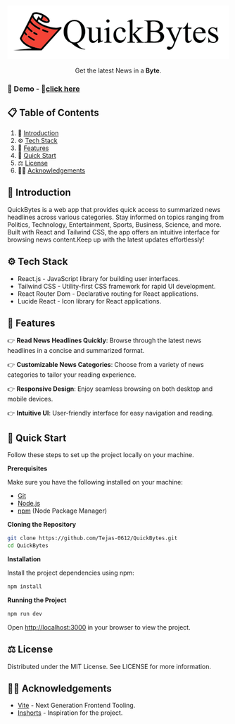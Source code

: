 <div align="center">
  <br />
    <a href="https://quick-bytes.vercel.app/" target="_blank">
      <img src="./src/assets/Logo.png" alt="Project Banner">
    </a>
  <br />

  <p align="center">Get the latest News in a <strong>Byte</strong>.</p>

</div>

### <span name="demo">🚀 Demo</span> - 🔗<a href="https://quick-bytes.vercel.app/" target="_blank">click here</a>

## 📋 <a name="table">Table of Contents</a>

1. 🤖 [Introduction](#introduction)
2. ⚙️ [Tech Stack](#tech-stack)
3. 🔋 [Features](#features)
4. 🤸 [Quick Start](#quick-start)
5. ⚖️ [License](#license)
6. 🙏🏻 [Acknowledgements](#acknowledgements)

## <a name="introduction">🤖 Introduction</a>

QuickBytes is a web app that provides quick access to summarized news headlines across various categories. Stay informed on topics ranging from Politics, Technology, Entertainment, Sports, Business, Science, and more. Built with React and Tailwind CSS, the app offers an intuitive interface for browsing news content.Keep up with the latest updates effortlessly!

## <a name="tech-stack">⚙️ Tech Stack</a>

- React.js - JavaScript library for building user interfaces.
- Tailwind CSS - Utility-first CSS framework for rapid UI development.
- React Router Dom - Declarative routing for React applications.
- Lucide React - Icon library for React applications.

## <a name="features">🔋 Features</a>

👉 **Read News Headlines Quickly**: Browse through the latest news headlines in a concise and summarized format.

👉 **Customizable News Categories**: Choose from a variety of news categories to tailor your reading experience.

👉 **Responsive Design**: Enjoy seamless browsing on both desktop and mobile devices.

👉 **Intuitive UI**: User-friendly interface for easy navigation and reading.

## <a name="quick-start">🤸 Quick Start</a>

Follow these steps to set up the project locally on your machine.

**Prerequisites**

Make sure you have the following installed on your machine:

- [Git](https://git-scm.com/)
- [Node.js](https://nodejs.org/en)
- [npm](https://www.npmjs.com/) (Node Package Manager)

**Cloning the Repository**

```bash
git clone https://github.com/Tejas-0612/QuickBytes.git
cd QuickBytes
```

**Installation**

Install the project dependencies using npm:

```bash
npm install
```

**Running the Project**

```bash
npm run dev
```

Open [http://localhost:3000](http://localhost:3000) in your browser to view the project.

## <a name="license">⚖️ License</a>

Distributed under the MIT License. See LICENSE for more information.

## <a name="acknowledgements">🙏🏻 Acknowledgements</a>

- <a href="https://vitejs.dev/" target="_blank"> Vite</a> - Next Generation Frontend Tooling.
- <a href="https://vitejs.dev/" target="_blank"> Inshorts</a> - Inspiration for the project.

#
